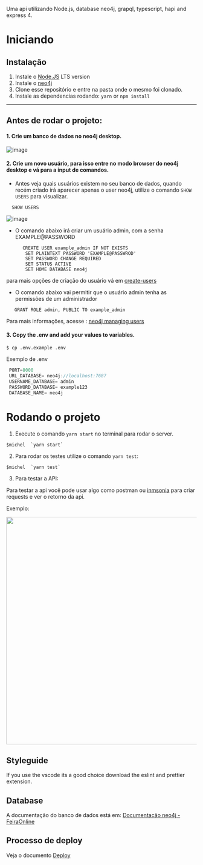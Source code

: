 Uma api utilizando Node.js, database neo4j, grapql, typescript, hapi and express 4.

# Iniciando

## Instalação

1. Instale o [Node.JS](https://nodejs.org/en/) LTS version
2. Instale o [neo4j](https://neo4j.com/download/)
3. Clone esse repositório e entre na pasta onde o mesmo foi clonado.
4. Instale as dependencias rodando: `yarn` or `npm install`

--- 

## Antes de rodar o projeto:

#### 1. Crie um banco de dados no neo4j desktop.

![image](https://user-images.githubusercontent.com/37683337/152645762-4fa8c827-ca16-48ec-8584-97c6aec1fdea.png)


#### 2. Crie um novo usuário, para isso entre no modo browser do neo4j desktop e vá para a input de comandos. 

 - Antes veja quais usuários existem no seu banco de dados, quando recém criado irá aparecer apenas o user neo4j, utilize o comando `SHOW USERS` para visualizar.

```cypher 
  SHOW USERS
```

![image](https://user-images.githubusercontent.com/37683337/152645892-ddf695af-3556-4568-bd6a-eaca539ef5bc.png)



- O comando abaixo irá criar um usuário admin, com a senha EXAMPLE@PASSWORD

```cypher
      CREATE USER example_admin IF NOT EXISTS
       SET PLAINTEXT PASSWORD 'EXAMPLE@PASSWROD'
       SET PASSWORD CHANGE REQUIRED
       SET STATUS ACTIVE
       SET HOME DATABASE neo4j 
```

para mais opções de criação do usuário vá em [create-users](https://neo4j.com/docs/cypher-manual/current/access-control/manage-users/#:~:text=in%20Listing%20privileges.-,4.%20Creating%20users,-Users%20can%20be)


- O comando abaixo vai permitir que o usuário admin tenha as permissões de um administrador

```cypher
   GRANT ROLE admin, PUBLIC TO example_admin
```


Para mais informações, acesse : [neo4j managing users](https://neo4j.com/docs/cypher-manual/current/access-control/manage-users/)



####  3. Copy the .env and add your values to variables.

   `$ cp .env.example .env`

Exemplo de .env 

```javascript
 PORT=8000
 URL_DATABASE= neo4j://localhost:7687
 USERNAME_DATABASE= admin
 PASSWORD_DATABASE= example123
 DATABASE_NAME= neo4j
```



# Rodando o projeto

1. Execute o comando `yarn start` no terminal para rodar o server.
 ```shell
 $michel  `yarn start`
```

2. Para rodar os testes utilize o comando `yarn test`:

 ```shell
 $michel  `yarn test`
```

3. Para testar a API:

Para testar a api você pode usar algo como postman ou [inmsonia](https://insomnia.rest/download) para criar requests e ver o retorno da api.

Exemplo:  

<img src="https://i.ibb.co/Bfj8crN/Captura-de-Tela-2021-12-12-a-s-15-20-28.png" width="600">


## Styleguide

If you use the vscode its a good choice download the eslint and prettier extension.

## Database

A documentação do banco de dados está em: [Documentação neo4j - FeiraOnline](https://github.com/Michelalmeidasilva/api-neo4j-typescript-template/blob/feat/neo4j/doc-neo4j-pt.md)

## Processo de deploy 

Veja o documento  [Deploy](https://github.com/Michelalmeidasilva/api-neo4j-typescript-template/blob/master/deploy-instructions.md)
